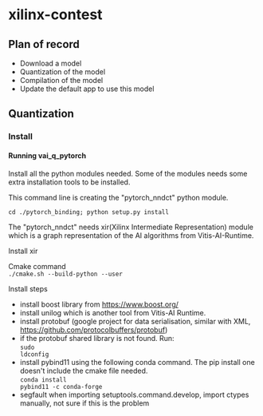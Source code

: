 # xilinx-contest
## Plan of record
 * Download a model 
 * Quantization of the model 
 * Compilation of the model
 * Update the default app to use this model

## Quantization

### Install ###

#### Running vai_q_pytorch ####
Install all the python modules needed. Some of the modules needs some extra installation tools to be installed.

This command line is creating the "pytorch_nndct" python module.

<code>cd ./pytorch_binding; python setup.py install </code>

The "pytorch_nndct" needs xir(Xilinx Intermediate Representation) module which is a graph representation of the AI algorithms from Vitis-AI-Runtime.

Install xir

Cmake command </br>
<code>./cmake.sh --build-python --user </code> </br>

Install steps
 * install boost library from https://www.boost.org/
 * install unilog which is another tool from Vitis-AI Runtime.
 * install protobuf (google project for data serialisation, similar with XML, https://github.com/protocolbuffers/protobuf)
 * if the protobuf shared library is not found. Run:</br>
 <code>sudo ldconfig</code>
 * install pybind11 using the following conda command. The pip install one doesn't include the cmake file needed.</br>
 <code>conda install pybind11 -c conda-forge</code>
 * segfault when importing setuptools.command.develop, import ctypes manually, not sure if this is the problem

